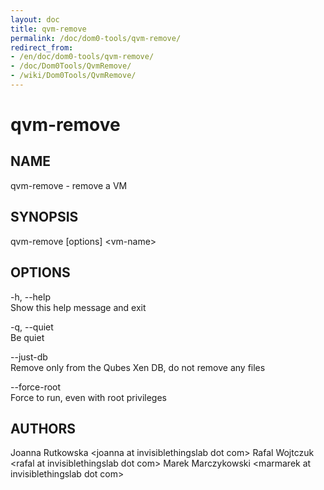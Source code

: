 ```yaml
---
layout: doc
title: qvm-remove
permalink: /doc/dom0-tools/qvm-remove/
redirect_from:
- /en/doc/dom0-tools/qvm-remove/
- /doc/Dom0Tools/QvmRemove/
- /wiki/Dom0Tools/QvmRemove/
---
```


qvm-remove
==========

NAME
----

qvm-remove - remove a VM

SYNOPSIS
--------

qvm-remove [options] \<vm-name\>

OPTIONS
-------

-h, --help  
Show this help message and exit

-q, --quiet  
Be quiet

--just-db  
Remove only from the Qubes Xen DB, do not remove any files

--force-root  
Force to run, even with root privileges

AUTHORS
-------

Joanna Rutkowska \<joanna at invisiblethingslab dot com\>
Rafal Wojtczuk \<rafal at invisiblethingslab dot com\>
Marek Marczykowski \<marmarek at invisiblethingslab dot com\>
